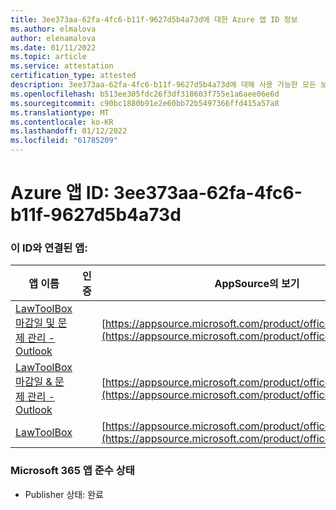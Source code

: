 ```yaml
---
title: 3ee373aa-62fa-4fc6-b11f-9627d5b4a73d에 대한 Azure 앱 ID 정보
ms.author: elmalova
author: elenamalova
ms.date: 01/11/2022
ms.topic: article
ms.service: attestation
certification_type: attested
description: 3ee373aa-62fa-4fc6-b11f-9627d5b4a73d에 대해 사용 가능한 모든 보안 및 규정 준수 정보입니다.
ms.openlocfilehash: b513ee305fdc26f3df318603f755e1a6aee06e6d
ms.sourcegitcommit: c90bc1880b91e2e60bb72b5497366ffd415a57a8
ms.translationtype: MT
ms.contentlocale: ko-KR
ms.lasthandoff: 01/12/2022
ms.locfileid: "61785209"
---
```

# <a name="azure-app-id-3ee373aa-62fa-4fc6-b11f-9627d5b4a73d"></a>Azure 앱 ID: 3ee373aa-62fa-4fc6-b11f-9627d5b4a73d


### <a name="apps-associated-with-this-id"></a>이 ID와 연결된 앱:
| **앱 이름** | **인증** | **AppSource의 보기** |
|--------------|---------------|-----------------------|
| [LawToolBox 마감일 및 문제 관리 - Outlook](https://docs.microsoft.com/microsoft-365-app-certification/forward/WA200003103) |  | [https://appsource.microsoft.com/product/office/WA200003103](https://appsource.microsoft.com/product/office/WA200003103) |
| [LawToolBox 마감일 &amp; 문제 관리 - Outlook](https://docs.microsoft.com/microsoft-365-app-certification/forward/WA104120953) |  | [https://appsource.microsoft.com/product/office/WA104120953](https://appsource.microsoft.com/product/office/WA104120953) |
| [LawToolBox](https://docs.microsoft.com/microsoft-365-app-certification/forward/WA104381656) |  | [https://appsource.microsoft.com/product/office/WA104381656](https://appsource.microsoft.com/product/office/WA104381656) |

### <a name="microsoft-365-app-compliance-status"></a>Microsoft 365 앱 준수 상태
- Publisher 상태: 완료
